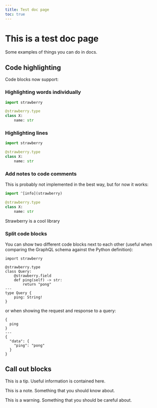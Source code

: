 ```yaml
---
title: Test doc page
toc: true
---
```


# This is a test doc page

Some examples of things you can do in docs.

## Code highlighting

Code blocks now support:

### Highlighting words individually

```python highlight=strawberry,str
import strawberry

@strawberry.type
class X:
    name: str
```

### Highlighting lines

```python line=1-4
import strawberry

@strawberry.type
class X:
    name: str
```

### Add notes to code comments

This is probably not implemented in the best way, but for now it works:

```python
import ^[info](strawberry)

@strawberry.type
class X:
    name: str
```

<CodeNotes id="info">Strawberry is a cool library</CodeNotes>

### Split code blocks

You can show two different code blocks next to each other (useful when comparing
the GraphQL schema against the Python definition):

```python+schema
import strawberry

@strawberry.type
class Query:
    @strawberry.field
    def ping(self) -> str:
        return "pong"
---
type Query {
    ping: String!
}
```

or when showing the request and response to a query:

```graphql+response
{
  ping
}
---
{
  "data": {
    "ping": "pong"
  }
}
```

## Call out blocks

<Tip>

This is a tip. Useful information is contained here.

</Tip>

<Note>

This is a note. Something that you should know about.

</Note>

<Warning>

This is a warning. Something that you should be careful about.

</Warning>
